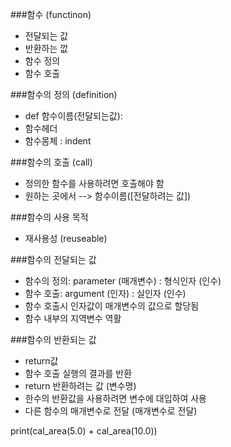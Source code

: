 ###함수 (functinon)
- 전달되는 값
- 반환하는 깞
- 함수 정의
- 함수 호출

###함수의 정의 (definition)
- def 함수이름(전달되는값):
- 함수헤더
- 함수몸체 : indent

###함수의 호출 (call)
- 정의한 함수를 사용하려면 호출해야 함
- 원하는 곳에서 --> 함수이름([전달하려는 값])

###함수의 사용 목적
- 재사용성 (reuseable)

###함수의 전달되는 값
- 함수의 정의: parameter (매개변수) : 형식인자 (인수)
- 함수 호출: argument (인자) : 실인자 (인수)
- 함수 호출시 인자값이 매개변수의 값으로 할당됨
- 함수 내부의 지역변수 역활

###함수의 반환되는 값
- return값
- 함수 호출 실행의 결과를 반환
- return 반환하려는 값 (변수명)
- 한수의 반환값을 사용하려면 변수에 대입하여 사용
- 다른 함수의 매개변수로 전달 (매개변수로 전달)

print(cal_area(5.0) + cal_area(10.0))